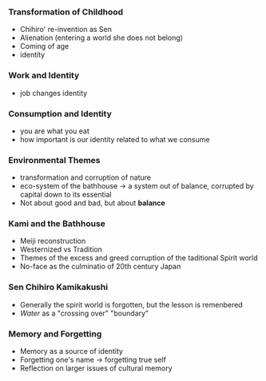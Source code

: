### Transformation of Childhood
- Chihiro' re-invention as Sen
- Alienation (entering a world she does not belong)
- Coming of age
- identity
### Work and Identity
- job changes identity
### Consumption and Identity
- you are what you eat
- how important is our identity related to what we consume
### Environmental Themes
- transformation and corruption of nature
- eco-system of the bathhouse -> a system out of balance, corrupted by capital down to its essential
- Not about good and bad, but about **balance**
### Kami and the Bathhouse
- Meiji reconstruction
- Westernized vs Tradition
- Themes of the excess and greed corruption of the taditional Spirit world
- No-face as the culminatio of 20th century Japan
### Sen Chihiro Kamikakushi
- Generally the spirit world is forgotten, but the lesson is remenbered
- _Water_ as a "crossing over" "boundary"
### Memory and Forgetting
- Memory as a source of identity
- Forgetting one's name -> forgetting true self
- Reflection on larger issues of cultural memory